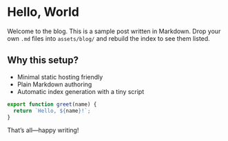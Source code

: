 
# Hello, World

Welcome to the blog. This is a sample post written in Markdown. Drop your own `.md` files into `assets/blog/` and rebuild the index to see them listed.

## Why this setup?

- Minimal static hosting friendly
- Plain Markdown authoring
- Automatic index generation with a tiny script

```js
export function greet(name) {
  return `Hello, ${name}!`;
}
```

That’s all—happy writing!


